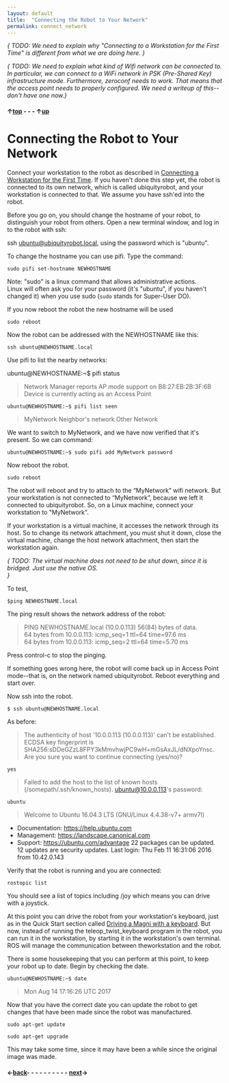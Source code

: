 ```yaml
---
layout: default
title:  "Connecting the Robot to Your Network"
permalink: connect_network
---
```


*{ TODO: We need to explain why "Connecting to a Workstation for the First Time" is different from
what we are doing here.  }*

*{ TODO: We need to explain what kind of Wifi network can be connected to.  In particular, we can connect
to a WiFi network in PSK (Pre-Shared Key) infrastructure mode.  Furthermore, zeroconf needs to work.  That
means that the access point needs to properly configured.
We need a writeup of this--don't have one now.}*

#### &uarr;[top]( https://ubiquityrobotics.github.io/learn/) - - - &uarr;[up](ix_doing_more)

# Connecting the Robot to Your Network

Connect your workstation to the robot as described in [Connecting a Workstation for the First Time](connecting).  If you haven't done this step yet, the robot is connected to its own network, which is called ubiquityrobot, and your workstation is connected to that. We assume you have ssh'ed into the robot.

Before you go on, you should change the hostname of your robot, to distinguish your robot from others. Open a new terminal window, and log in to the robot with ssh:

ssh ubuntu@ubiquityrobot.local, using the password which is "ubuntu".

To change the hostname you can use pifi. Type the command:

    sudo pifi set-hostname NEWHOSTNAME

Note: "sudo" is a linux command that allows administrative actions.  
Linux will often ask you for your password (it's "ubuntu", if you haven't changed it) when you use sudo (`sudo` stands for Super-User DO).

If you now reboot the robot the new hostname will be used

    sudo reboot

Now the robot can be addressed with the NEWHOSTNAME like this:

    ssh ubuntu@NEWHOSTNAME.local

Use pifi to list the nearby networks:

 ubuntu@NEWHOSTNAME:~$ pifi status

 >Network Manager reports AP mode support on B8:27:EB:2B:3F:6B
 Device is currently acting as an Access Point

 ```ubuntu@NEWHOSTNAME:~$ pifi list seen```

>MyNetwork
Neighbor's network
Other Network

We want to switch to MyNetwork, and we have now verified that it's present.  So we can command:

```ubuntu@NEWHOSTNAME:~$ sudo pifi add MyNetwork password```

Now reboot the robot.

```sudo reboot```

The robot will reboot and try to attach to the “MyNetwork” wifi network. But your workstation is not connected to “MyNetwork”, because we left it connected to ubiquityrobot.  So, on a Linux machine, connect your workstation to "MyNetwork".

If your workstation is a virtual machine, it accesses the network through its host.  So to change its network attachment, you must shut it down, close the virtual machine, change the host network attachment, then start the workstation again.

*{ TODO: The virtual machine does not need to be shut down, since it is bridged.  Just use the
native OS.  
}*

To test,

```$ping NEWHOSTNAME.local```

The ping result shows the network address of the robot:

 >PING NEWHOSTNAME.local (10.0.0.113) 56(84) bytes of data.  
 64 bytes from 10.0.0.113: icmp_seq=1 ttl=64 time=97.6 ms  
 64 bytes from 10.0.0.113: icmp_seq=2 ttl=64 time=5.70 ms  

 Press control-c to stop the pinging.

If something goes wrong here, the robot will come back up in Access Point mode--that is, on the network named ubiquityrobot.  Reboot everything and start over.

Now ssh into the robot.

 ```$ ssh ubuntu@NEWHOSTNAME.local```

As before:
>The authenticity of host '10.0.0.113 (10.0.0.113)' can't be established.
ECDSA key fingerprint is SHA256:sDDeGZzL8FPY3kMmvhwjPC9wH+mGsAxJL/dNXpoYnsc.
Are you sure you want to continue connecting (yes/no)?

    yes

>Failed to add the host to the list of known hosts (/somepath/.ssh/known_hosts).
ubuntu@10.0.0.113's password:

    ubuntu

>Welcome to Ubuntu 16.04.3 LTS (GNU/Linux 4.4.38-v7+ armv7l)
  * Documentation:  https://help.ubuntu.com
  * Management:     https://landscape.canonical.com
  * Support:        https://ubuntu.com/advantage
 22 packages can be updated.
 12 updates are security updates.
 Last login: Thu Feb 11 16:31:06 2016 from 10.42.0.143

Verify that the robot is running and you are connected:

```rostopic list```

You should see a list of topics including /joy which means you can drive with a joystick.

At this point you can drive the robot from your workstation's
keyboard, just as in the Quick Start section called [Driving a Magni with a keyboard](keyboard_teleop). But now, instead of running the teleop_twist_keyboard program in the robot, you can run it in the workstation, by starting it in the workstation's own terminal.  ROS will manage the communication between theworkstation and the robot.

<!--
# Changing the hostname

  ```$ sudo pifi set-hostname loki227d
Changing hostname from ubiquityrobot to loki227d```

This is recommended. We suggest you keep the last two digits of the MAC address at the end of the robot's name to make it unique, but this is optional. You can chage the hostname to whatever you wish.


to change your robot's name (hostname):
-->


There is some housekeeping that you can perform at this point, to keep your robot up to date.  Begin by checking the date.

```ubuntu@NEWHOSTNAME:~$ date```
 >Mon Aug 14 17:16:26 UTC 2017

Now that you have the correct date you can update the robot to get changes that have been made since the robot was manufactured.

```sudo apt-get update```

```sudo apt-get upgrade```

This may take some time, since it may have been a while since the original image was made.

#### &larr;[back](ix_doing_more)- - - - - - - - - - [next](workstation_setup)&rarr;  
